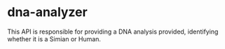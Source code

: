 # dna-analyzer
This API is responsible for providing a DNA analysis provided, identifying whether it is a Simian or Human.
